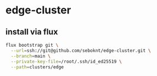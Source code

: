 # edge-cluster

## install via flux
```bash
flux bootstrap git \
  --url=ssh://git@github.com/seboknt/edge-cluster.git \
  --branch=main \
  --private-key-file=/root/.ssh/id_ed25519 \
  --path=clusters/edge
```
